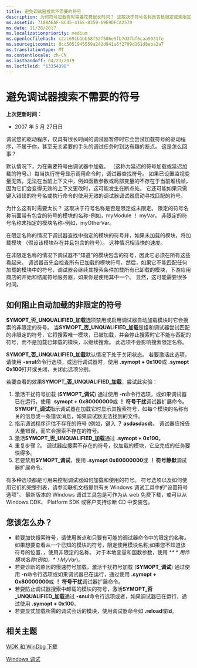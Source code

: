 ```yaml
---
title: 避免调试器搜索不需要的符号
description: 为何符号加载有时需要花费很长时间？ 这取决于符号名称是否是限定或未限定。
ms.assetid: 710BAEAF-BC45-416E-8359-69E9DFCA2570
ms.date: 11/28/2017
ms.localizationpriority: medium
ms.openlocfilehash: c2ac691b1bb58f52f506e9fb7d3fbf6caa5031fe
ms.sourcegitcommit: 0cc5051945559a242d941a6f2799d161d8eba2a7
ms.translationtype: MT
ms.contentlocale: zh-CN
ms.lasthandoff: 04/23/2019
ms.locfileid: "63354398"
---
```

# <a name="avoiding-debugger-searches-for-un-needed-symbols"></a>避免调试器搜索不需要的符号


**上次更新时间：**

-   2007 年 5 月 27日日

调试您的驱动程序，仅具有很长时间的调试器暂停时它会尝试加载符号的驱动程序，不属于你，甚至无关紧要的手头的调试任务时到达有趣的断点。 这是怎么回事？

默认情况下，为在需要符号由调试器中加载。 （这称为延迟的符号加载或延迟加载的符号。）每当执行符号显示调用命令时，调试器查找符号。 如果已设置监视变量无效，无法在当前上下文中，例如函数参数或局部变量的不存在于当前堆栈帧，因为它们会变得无效的上下文更改时，这可能发生在断点处。 它还可能如果只需键入错误的符号名或执行命令的使用无效的调试器调试器启动寻找匹配的符号。

为什么这有时需要太长？ 这取决于符号名称是否是限定或未限定。 限定的符号名称前面带有包含的符号的模块的名称-例如，myModule ！ myVar。 非限定的符号名称未指定的模块名称-例如，myOtherVar。

在限定名称的情况下调试器查找中指定的模块的符号并，如果未加载的模块，将加载模块 （假设该模块存在并且包含的符号）。 这种情况相当快的速度。

在非限定名称的情况下调试器不"知道"的模块包含的符号，因此它必须在所有这些看起来。 调试器首先会检查所有已加载的模块符号，然后，如果它不能匹配任何加载的模块中的符号，调试器会继续其搜索条件加载所有已卸载的模块，下游应用商店的开始和结尾符号服务器，如果你是使用其中一个。 显然，这可能需要很多时间。

## <a name="span-idhowtopreventautomaticloadingforunqualifiedsymbolsspanspan-idhowtopreventautomaticloadingforunqualifiedsymbolsspanspan-idhowtopreventautomaticloadingforunqualifiedsymbolsspanhow-to-prevent-automatic-loading-for-unqualified-symbols"></a><span id="How_to_prevent_automatic_loading_for_unqualified_symbols_"></span><span id="how_to_prevent_automatic_loading_for_unqualified_symbols_"></span><span id="HOW_TO_PREVENT_AUTOMATIC_LOADING_FOR_UNQUALIFIED_SYMBOLS_"></span>如何阻止自动加载的非限定的符号


**SYMOPT\_否\_UNQUALIFIED\_加载**选项禁用或启用调试器自动加载模块时它会搜索的非限定的符号。 当**SYMOPT\_否\_UNQUALIFIED\_加载**是组和调试器尝试匹配的非限定的符号，它将搜索唯一模块，已被加载，并会停止搜索时它不能与匹配的符号，而不是加载已卸载的模块，以继续搜索。 此选项不会影响搜索限定名称。

**SYMOPT\_否\_UNQUALIFIED\_加载**默认情况下处于关闭状态。 若要激活此选项，请使用 **-snul**命令行选项，或运行调试器时，使用 **.symopt + 0x100**或 **.symopt 0x100**打开或关闭，关闭此选项分别。

若要查看的效果**SYMOPT\_否\_UNQUALIFIED\_加载**，尝试此实验：

1.  激活干扰符号加载 (**SYMOPT\_调试**) 通过使用 **-n**命令行选项，或如果调试器已在运行，使用 **.symopt + 0x80000000**或 **！ 符号干扰**调试器扩展命令。 **SYMOPT\_调试**指示调试器在加载它时显示其搜索符号，如每个模块的名称有关的信息或一条错误消息，如果调试器无法找到的文件。
2.  指示调试程序评估不存在的符号 (例如，键入 **？ asdasdasd**)。 调试器应报告大量错误，而它会搜索不存在的符号。
3.  激活**SYMOPT\_否\_UNQUALIFIED\_加载**通过 **.symopt + 0x100**。
4.  重复步骤 2。 调试器应搜索不存在的符号，仅加载的模块，它应完成的任务要快得多。
5.  若要禁用**SYMOPT\_调试**，使用 **.symopt 0x80000000**或 **！ 符号静默**调试器扩展命令。

有多种选项都是可用来控制调试器如何加载和使用的符号。 符号选项以及如何使用它们的完整列表，请参阅联机文档提供有关 Windows 调试工具中的"设置符号选项"。 最新版本的 Windows 调试工具包是可作为从 web 免费下载，或可以从 Windows DDK、 Platform SDK 或客户支持诊断 CD 中安装包。

## <a name="span-idwhatshouldyoudospanspan-idwhatshouldyoudospanspan-idwhatshouldyoudospanwhat-should-you-do"></a><span id="What_should_you_do__"></span><span id="what_should_you_do__"></span><span id="WHAT_SHOULD_YOU_DO__"></span>您该怎么办？


-   若要加快搜索符号，请使用断点和只要有可能的调试器命令中的限定的名称。 如果想要查看从一个已知的模块的符号，限定使用模块名称;如果您不知道该符号的位置，，使用非限定的名称。 对于本地变量和函数参数，使用 **$** 用作模块名称 (例如， *$！MyVar*)。
-   若要诊断的原因的慢速符号加载，激活干扰符号加载 (**SYMOPT\_调试**) 通过使用 **-n**命令行选项或如果调试器已在运行，通过使用 **.symopt + 0x80000000**或 **！ 符号干扰**调试器扩展命令。
-   若要防止调试器搜索中卸载的模块的符号，激活**SYMOPT\_否\_UNQUALIFIED\_加载**通过 **-snul**命令行选项或者，如果调试器已在运行，通过使用 **.symopt + 0x100**。
-   若要显式加载所需的调试会话的模块，使用调试器命令如 **.reload**或**ld**。

## <a name="span-idrelatedtopicsspanrelated-topics"></a><span id="related_topics"></span>相关主题


[WDK 和 WinDbg 下载](https://go.microsoft.com/fwlink/p/?LinkId=733614)

[Windows 调试](https://msdn.microsoft.com/library/windows/hardware/ff551063.aspx)

 

 






